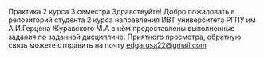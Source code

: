Практика 2 курса 3 семестра Здравствуйте! Добро пожаловать в репозиторий студента 2 курса направления ИВТ университета РГПУ им А.И.Герцена Журавского М.А в нём предоставлены выполненные задания по заданной дисциплине. Приятного просмотра, обратную связь можете отправить на почту
edgarusa22@gmail.com
